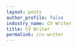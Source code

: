 ```yaml
---
layout: posts 
author_profile: false 
industry_name: CV Writer
title: CV Writer
permalink: /cv-writer
---
```

